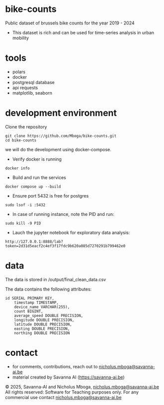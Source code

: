 # bike-counts
Public dataset of brussels bike counts for the year 2019 - 2024
- This dataset is rich and can be used for time-series analysis in urban mobility

# tools
- polars
- docker
- postgresql database
- api requests
- matplotlib, seaborn


# development environment

Clone the repository
```
git clone https://github.com/Mboga/bike-counts.git
cd bike-counts
```

we will do the development using docker-compose.

- Verify docker is running 

```
docker info
```

- Build and run the services

```
docker compose up --build
```
- Ensure port 5432 is free for postgres

```
sudo lsof -i :5432
```

- In case of running instance, note the PID and run:

```
sudo kill -9 PID
```

- Lauch the jupyter notebook for exploratory data analysis: 

```
http://127.0.0.1:8888/lab?token=2d31d5eacf2c4ef3f17fdc9b620a085d7270291b799462e0
```
# data
 The data is stored in /output/final_clean_data.csv

The data contains the following attributes:
```
id SERIAL PRIMARY KEY,
    timestamp TIMESTAMP, 
    device_name VARCHAR(255), 
    count BIGINT,
    average_speed DOUBLE PRECISION,
    longitude DOUBLE PRECISION,
    latitude DOUBLE PRECISION,
    easting DOUBLE PRECISION,
    northing DOUBLE PRECISION
```
# contact

- for comments, contributions, reach out to nicholus.mboga@savanna-ai.be
- material created by Savanna AI (https://savanna-ai.be)

© 2025, Savanna-AI and Nicholus Mboga, nicholus.mboga@savanna-ai.be
All rights reserved: Software for Teaching purposes only. For any commercial use contact nicholus.mboga@savanna-ai.be

